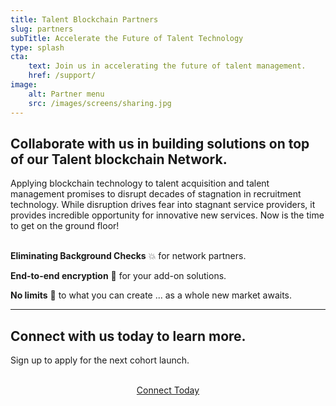 ```yaml
---
title: Talent Blockchain Partners
slug: partners
subTitle: Accelerate the Future of Talent Technology
type: splash
cta:
    text: Join us in accelerating the future of talent management. 
    href: /support/
image: 
    alt: Partner menu
    src: /images/screens/sharing.jpg
---
```


## Collaborate with us in building solutions on top of our Talent blockchain Network.

Applying blockchain technology to talent acquisition and talent management promises to disrupt decades of stagnation in recruitment technology. While disruption drives fear into stagnant service providers, it provides incredible opportunity for innovative new services. Now is the time to get on the ground floor! 
<br><br>

**Eliminating Background Checks** &#128165; for network partners.

**End-to-end encryption** &#128272; for your add-on solutions.

**No limits** &#128640; to what you can create ... as a whole new market awaits.

---

## Connect with us today to learn more.

Sign up to apply for the next cohort launch.

<p style="text-align:center">
<br>
<a class="button" href="/support/">Connect Today</a>
</p>
